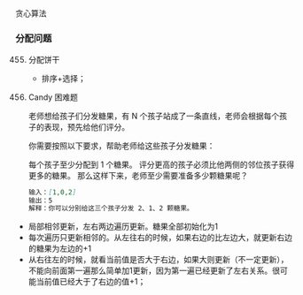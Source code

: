 ##  

贪心算法

### 分配问题





455. 分配饼干
     - 排序+选择；



135. Candy 困难题

     老师想给孩子们分发糖果，有 N 个孩子站成了一条直线，老师会根据每个孩子的表现，预先给他们评分。

     你需要按照以下要求，帮助老师给这些孩子分发糖果：

     每个孩子至少分配到 1 个糖果。
     评分更高的孩子必须比他两侧的邻位孩子获得更多的糖果。
     那么这样下来，老师至少需要准备多少颗糖果呢？

     ```markdown
     输入：[1,0,2]
     输出：5
     解释：你可以分别给这三个孩子分发 2、1、2 颗糖果。
     
     ```

- 局部相邻更新，左右两边遍历更新。糖果全部初始化为1
- 每次遍历只更新相邻的。从左往右的时候，如果右边的比左边大，就更新右边的糖果为左边的+1
- 从右往左的时候，就看当前值是否大于右边，如果大则更新（不一定更新），不能向前面第一遍那么简单加1更新，因为第一遍已经更新了左右关系。很可能当前值已经大于了右边的值+1；